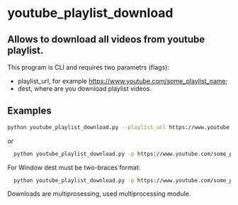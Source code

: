 # youtube_playlist_download

## Allows to download all videos from youtube playlist.

This program is CLI and requires two parametrs (flags):

- playlist_url, for example https://www.youtube.com/some_playlist_name;
- dest, where are you download playlist videos.

## Examples
```sh
python youtube_playlist_download.py --playlist_url https://www.youtube.com/some_playlist_name --dest /usr/video_folder
```
or
```sh
  python youtube_playlist_download.py -p https://www.youtube.com/some_playlist_name -d /usr/video_folder
```

For Window dest must be two-braces format:
```sh
  python youtube_playlist_download.py -p https://www.youtube.com/some_playlist_name -d D:\\Users\\CrisisCore
```
Downloads are multiprosessing, used multiprocessing module.
